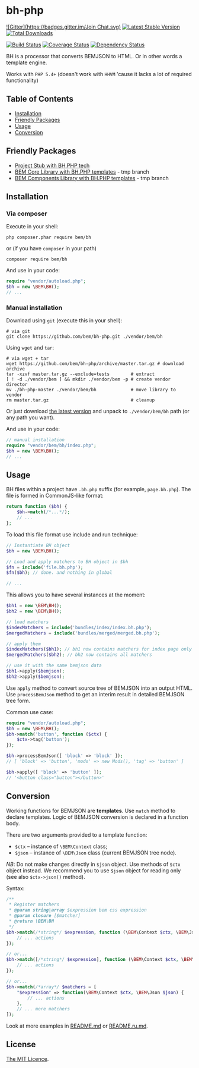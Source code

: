 # bh-php

[![Gitter](https://badges.gitter.im/Join Chat.svg)](https://gitter.im/bem/talk?utm_source=badge&utm_medium=badge&utm_campaign=pr-badge&utm_content=badge)
 [![Latest Stable Version](https://img.shields.io/packagist/v/bem/bh.svg?style=flat)](https://packagist.org/packages/bem/bh)
 [![Total Downloads](https://img.shields.io/packagist/dm/bem/bh.svg?style=flat)](https://packagist.org/packages/bem/bh)

[![Build Status](https://img.shields.io/travis/bem/bh-php.svg?style=flat)](https://travis-ci.org/bem/bh-php)
 [![Coverage Status](https://img.shields.io/coveralls/bem/bh-php.svg?style=flat)](https://coveralls.io/r/bem/bh-php)
 [![Dependency Status](https://img.shields.io/gemnasium/bem/bh-php.svg?style=flat)](https://gemnasium.com/bem/bh-php)

BH is a processor that converts BEMJSON to HTML. Or in other words a template engine.

Works with `PHP 5.4+` (doesn't work with `HHVM` 'cause it lacks a lot of required functionality)

## Table of Contents

- [Installation](#installation)
- [Friendly Packages](#friendly-packages)
- [Usage](#usage)
- [Conversion](#conversion)

## Friendly Packages

- [Project Stub with BH.PHP tech](https://github.com/bem/project-stub/tree/php-bem-bh)
- [BEM Core Library with BH.PHP templates](https://github.com/zxqfox/bem-core/tree/feature/php-bh-templates%40v2) - tmp branch
- [BEM Components Library with BH.PHP templates](https://github.com/zxqfox/bem-components/tree/feature/php-bh-templates%40v2) - tmp branch

## Installation

### Via composer

Execute in your shell:
```
php composer.phar require bem/bh
```
or (if you have `composer` in your path)
```
composer require bem/bh
```

And use in your code:
```php
require "vendor/autoload.php";
$bh = new \BEM\BH();
// ...
```

### Manual installation

Download using `git` (execute this in your shell):
```
# via git
git clone https://github.com/bem/bh-php.git ./vendor/bem/bh
```

Using `wget` and `tar`:
```
# via wget + tar
wget https://github.com/bem/bh-php/archive/master.tar.gz # download archive
tar -xzvf master.tar.gz --exclude=tests        # extract
[ ! -d ./vendor/bem ] && mkdir ./vendor/bem -p # create vendor director
mv ./bh-php-master ./vendor/bem/bh             # move library to vendor
rm master.tar.gz                               # cleanup
```

Or just download [the latest version](https://github.com/bem/bh-php/archive/master.zip) and unpack to `./vendor/bem/bh` path (or any path you want).

And use in your code:
```php
// manual installation
require "vendor/bem/bh/index.php";
$bh = new \BEM\BH();
// ...
```

## Usage

BH files within a project have `.bh.php` suffix (for example, `page.bh.php`). The file is formed in CommonJS-like format:

```php
return function ($bh) {
    $bh->match(/*...*/);
    // ...
};
```

To load this file format use include and run technique:
```php
// Instantiate BH object
$bh = new \BEM\BH();

// Load and apply matchers to BH object in $bh
$fn = include('file.bh.php');
$fn($bh); // done. and nothing in global

// ...
```

This allows you to have several instances at the moment:
```php
$bh1 = new \BEM\BH();
$bh2 = new \BEM\BH();

// load matchers
$indexMatchers = include('bundles/index/index.bh.php');
$mergedMatchers = include('bundles/merged/merged.bh.php');

// apply them
$indexMatchers($bh1); // bh1 now contains matchers for index page only
$mergedMatchers($bh2); // bh2 now contains all matchers

// use it with the same bemjson data
$bh1->apply($bemjson);
$bh2->apply($bemjson);
```

Use `apply` method to convert source tree of BEMJSON into an output HTML. Use `processBemJson` method to get an interim result in detailed BEMJSON tree form.

Common use case:

```php
require "vendor/autoload.php";
$bh = new \BEM\BH();
$bh->match('button', function ($ctx) {
    $ctx->tag('button');
});

$bh->processBemJson([ 'block' => 'block' ]);
// [ 'block' => 'button', 'mods' => new Mods(), 'tag' => 'button' ]

$bh->apply([ 'block' => 'button' ]);
// '<button class="button"></button>'
```

## Conversion

Working functions for BEMJSON are **templates**. Use `match` method to declare templates. Logic of BEMJSON conversion is declared in a function body.

There are two arguments provided to a template function:
* `$ctx` – instance of `\BEM\Context` class;
* `$json` – instance of `\BEM\Json` class (current BEMJSON tree node).

*NB*: Do not make changes directly in `$json` object. Use methods of `$ctx` object instead. We recommend you to use `$json` object for reading only (see also `$ctx->json()` method).

Syntax:

```php
/**
 * Register matchers
 * @param string|array $expression bem css expression
 * @param closure [$matcher]
 * @return \BEM\BH
 */
$bh->match(/*string*/ $expression, function (\BEM\Context $ctx, \BEM\Json $json) {
    // ... actions
});

// or...
$bh->match([/*string*/ $expression], function (\BEM\Context $ctx, \BEM\Json $json) {
    // ... actions
});

// or...
$bh->match(/*array*/ $matchers = [
    "$expression" => function(\BEM\Context $ctx, \BEM\Json $json) {
        // ... actions
    },
    // ... more matchers
]);
```

Look at more examples in [README.md](https://github.com/bem/bh/blob/master/README.md) or [README.ru.md](https://github.com/bem/bh/blob/master/README.ru.md).

## License

[The MIT Licence](LICENSE).
